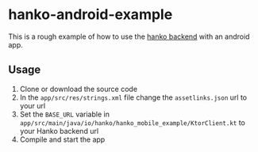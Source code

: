 # hanko-android-example

This is a rough example of how to use the [hanko backend](https://github.com/teamhanko/hanko/backend) with an android app.

## Usage

1. Clone or download the source code
2. In the `app/src/res/strings.xml` file change the `assetlinks.json` url to your url
3. Set the `BASE_URL` variable in `app/src/main/java/io/hanko/hanko_mobile_example/KtorClient.kt` to your Hanko backend url
4. Compile and start the app
